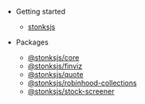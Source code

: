 <!-- docs/_sidebar.md -->

- Getting started

  - [stonksjs](/)

- Packages

  - [@stonksjs/core](api/core.md)
  - [@stonksjs/finviz](api/finviz.md)
  - [@stonksjs/quote](api/quote.md)
  - [@stonksjs/robinhood-collections](api/robinhood-collections.md)
  - [@stonksjs/stock-screener](api/stock-screener.md)
